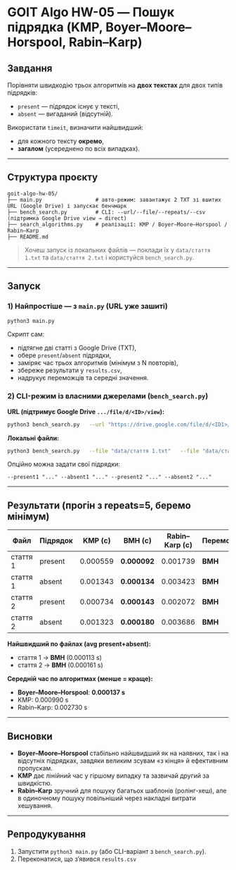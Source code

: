 # GOIT Algo HW-05 — Пошук підрядка (KMP, Boyer–Moore–Horspool, Rabin–Karp)

## Завдання
Порівняти швидкодію трьох алгоритмів на **двох текстах** для двох типів підрядків:
- `present` — підрядок існує у тексті,
- `absent` — вигаданий (відсутній).

Використати `timeit`, визначити найшвидший:
- для кожного тексту **окремо**,
- **загалом** (усереднено по всіх випадках).

---

## Структура проєкту
```
goit-algo-hw-05/
├── main.py                 # авто-режим: завантажує 2 TXT зі вшитих URL (Google Drive) і запускає бенчмарк
├── bench_search.py         # CLI: --url/--file/--repeats/--csv (підтримка Google Drive view → direct)
├── search_algorithms.py    # реалізації: KMP / Boyer–Moore–Horspool / Rabin–Karp
├── README.md
```

> Хочеш запуск із локальних файлів — поклади їх у `data/стаття 1.txt` та `data/стаття 2.txt` і користуйся `bench_search.py`.

---

## Запуск

### 1) Найпростіше — з `main.py` (URL уже зашиті)
```bash
python3 main.py
```
Скрипт сам:
- підтягне дві статті з Google Drive (TXT),
- обере `present`/`absent` підрядки,
- заміряє час трьох алгоритмів (мінімум з N повторів),
- збереже результати у `results.csv`,
- надрукує переможців та середні значення.

### 2) CLI-режим із власними джерелами (`bench_search.py`)

**URL (підтримує Google Drive `.../file/d/<ID>/view`):**
```bash
python3 bench_search.py   --url "https://drive.google.com/file/d/<ID1>/view"   --url "https://drive.google.com/file/d/<ID2>/view"   --repeats 5   --csv results.csv
```

**Локальні файли:**
```bash
python3 bench_search.py   --file "data/стаття 1.txt"   --file "data/стаття 2.txt"   --repeats 5   --csv results.csv
```

Опційно можна задати свої підрядки:
```
--present1 "..." --absent1 "..." --present2 "..." --absent2 "..."
```

---

## Результати (прогін з repeats=5, беремо мінімум)

| Файл      | Підрядок | KMP (с)  | BMH (с)      | Rabin–Karp (с) | Переможець |
|-----------|----------|----------|--------------|----------------|------------|
| стаття 1  | present  | 0.000559 | **0.000092** | 0.001739       | **BMH**    |
| стаття 1  | absent   | 0.001343 | **0.000134** | 0.003423       | **BMH**    |
| стаття 2  | present  | 0.000734 | **0.000143** | 0.002072       | **BMH**    |
| стаття 2  | absent   | 0.001323 | **0.000180** | 0.003686       | **BMH**    |

**Найшвидший по файлах (avg present+absent):**
- стаття 1 → **BMH** (0.000113 s)  
- стаття 2 → **BMH** (0.000161 s)

**Середній час по алгоритмах (менше = краще):**
- **Boyer–Moore–Horspool**: **0.000137 s**  
- KMP: 0.000990 s  
- Rabin–Karp: 0.002730 s

---

## Висновки
- **Boyer–Moore–Horspool** стабільно найшвидший як на наявних, так і на відсутніх підрядках, завдяки великим зсувам «з кінця» й ефективним пропускам.
- **KMP** дає лінійний час у гіршому випадку та зазвичай другий за швидкістю.
- **Rabin–Karp** зручний для пошуку багатьох шаблонів (ролінг-хеш), але в одиночному пошуку повільніший через накладні витрати хешування.

---

## Репродукування
1. Запустити `python3 main.py` (або CLI-варіант з `bench_search.py`).  
2. Переконатися, що з’явився `results.csv`